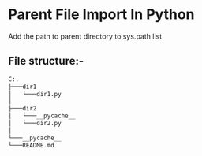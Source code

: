 # Parent File Import In Python

Add the path to parent directory to sys.path list

## File structure:- 

```bash
C:.
├───dir1
│   └───dir1.py
│
├───dir2
│   └───__pycache__
│   └───dir2.py
│ 
└───__pycache__
└───README.md
```
